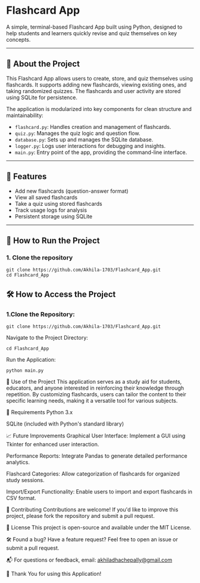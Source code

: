 # Flashcard App

A simple, terminal-based Flashcard App built using Python, designed to help students and learners quickly revise and quiz themselves on key concepts.

---

## 📌 About the Project

This Flashcard App allows users to create, store, and quiz themselves using flashcards. It supports adding new flashcards, viewing existing ones, and taking randomized quizzes. The flashcards and user activity are stored using SQLite for persistence.

The application is modularized into key components for clean structure and maintainability:
- `flashcard.py`: Handles creation and management of flashcards.
- `quiz.py`: Manages the quiz logic and question flow.
- `database.py`: Sets up and manages the SQLite database.
- `logger.py`: Logs user interactions for debugging and insights.
- `main.py`: Entry point of the app, providing the command-line interface.

---

## 🎯 Features

- Add new flashcards (question-answer format)
- View all saved flashcards
- Take a quiz using stored flashcards
- Track usage logs for analysis
- Persistent storage using SQLite

---

## 🚀 How to Run the Project

### 1. Clone the repository
```
git clone https://github.com/Akhila-1703/Flashcard_App.git
cd Flashcard_App
```
## 🛠️ How to Access the Project
### 1.Clone the Repository:

```
git clone https://github.com/Akhila-1703/Flashcard_App.git
```

Navigate to the Project Directory:

```
cd Flashcard_App
```

Run the Application:
```
python main.py
```
🧠 Use of the Project
This application serves as a study aid for students, educators, and anyone interested in reinforcing their knowledge through repetition. By customizing flashcards, users can tailor the content to their specific learning needs, making it a versatile tool for various subjects.

🔧 Requirements
Python 3.x

SQLite (included with Python's standard library)

📈 Future Improvements
Graphical User Interface: Implement a GUI using Tkinter for enhanced user interaction.

Performance Reports: Integrate Pandas to generate detailed performance analytics.

Flashcard Categories: Allow categorization of flashcards for organized study sessions.

Import/Export Functionality: Enable users to import and export flashcards in CSV format.

🤝 Contributing
Contributions are welcome! If you'd like to improve this project, please fork the repository and submit a pull request.

📄 License
This project is open-source and available under the MIT License.

🛠️ Found a bug? Have a feature request? Feel free to open an issue or submit a pull request.

📬 For questions or feedback, email: akhiladhachepally@gmail.com 

🙏 Thank You  for using this Application!

